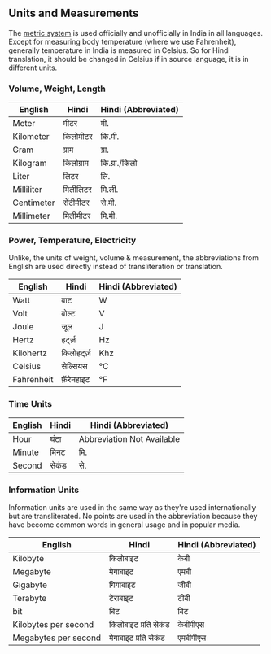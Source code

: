 ## Units and Measurements

The [metric system](https://en.wikipedia.org/wiki/Metric_system) is used officially and unofficially in India in all languages. Except for measuring body temperature (where we use Fahrenheit), generally temperature in India is measured in Celsius. So for Hindi translation, it should be changed in Celsius if in source language, it is in different units.

### Volume, Weight, Length

| English | Hindi | Hindi (Abbreviated) |
| ------- | ----- | ------------------- |
| Meter | मीटर | मी. |
| Kilometer | किलोमीटर | कि.मी. |
| Gram | ग्राम | ग्रा. |
| Kilogram | किलोग्राम | कि.ग्रा./किलो |
| Liter | लिटर | लि. |
| Milliliter | मिलीलिटर | मि.ली. |
| Centimeter | सेंटीमीटर | से.मी. |
| Millimeter | मिलीमीटर | मि.मी. |

### Power, Temperature, Electricity

Unlike, the units of weight, volume & measurement, the abbreviations from English are used directly instead of transliteration or translation.

| English | Hindi | Hindi (Abbreviated) |
| ------- | ----- | ------------------- |
| Watt | वाट | W |
| Volt | वोल्ट | V |
| Joule | जूल | J |
| Hertz | हर्ट्ज़ | Hz |
| Kilohertz | किलोहर्ट्ज़ | Khz |
| Celsius | सेल्सियस | °С |
| Fahrenheit | फ़ॅरेनहाइट | °F |

### Time Units

| English | Hindi | Hindi (Abbreviated) |
| ------- | ----- | ------------------- |
| Hour | घंटा | Abbreviation Not Available |
| Minute | मिनट | मि. |
| Second | सेकंड | से. |

### Information Units

Information units are used in the same way as they're used internationally but are transliterated. No points are used in the abbreviation because they have become common words in general usage and in popular media.

| English | Hindi | Hindi (Abbreviated) |
| ------- | ----- | ------------------- |
| Kilobyte | किलोबाइट | केबी |
| Megabyte | मेगाबाइट | एमबी |
| Gigabyte | गिगाबाइट | जीबी |
| Terabyte | टेराबाइट | टीबी |
| bit | बिट | बिट |
| Kilobytes per second | किलोबाइट प्रति सेकंड | केबीपीएस |
| Megabytes per second | मेगाबाइट प्रति सेकंड | एमबीपीएस |



